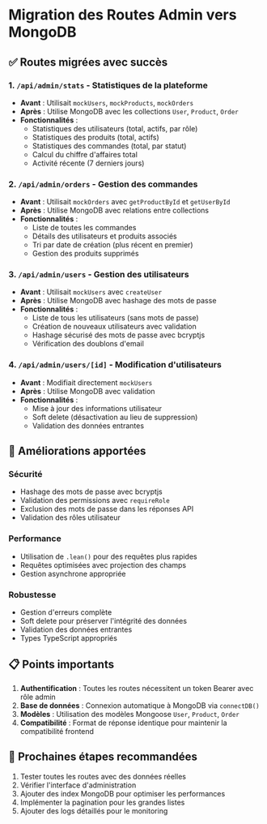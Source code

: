 # Migration des Routes Admin vers MongoDB

## ✅ Routes migrées avec succès

### 1. `/api/admin/stats` - Statistiques de la plateforme
- **Avant** : Utilisait `mockUsers`, `mockProducts`, `mockOrders`
- **Après** : Utilise MongoDB avec les collections `User`, `Product`, `Order`
- **Fonctionnalités** :
  - Statistiques des utilisateurs (total, actifs, par rôle)
  - Statistiques des produits (total, actifs)
  - Statistiques des commandes (total, par statut)
  - Calcul du chiffre d'affaires total
  - Activité récente (7 derniers jours)

### 2. `/api/admin/orders` - Gestion des commandes
- **Avant** : Utilisait `mockOrders` avec `getProductById` et `getUserById`
- **Après** : Utilise MongoDB avec relations entre collections
- **Fonctionnalités** :
  - Liste de toutes les commandes
  - Détails des utilisateurs et produits associés
  - Tri par date de création (plus récent en premier)
  - Gestion des produits supprimés

### 3. `/api/admin/users` - Gestion des utilisateurs
- **Avant** : Utilisait `mockUsers` avec `createUser`
- **Après** : Utilise MongoDB avec hashage des mots de passe
- **Fonctionnalités** :
  - Liste de tous les utilisateurs (sans mots de passe)
  - Création de nouveaux utilisateurs avec validation
  - Hashage sécurisé des mots de passe avec bcryptjs
  - Vérification des doublons d'email

### 4. `/api/admin/users/[id]` - Modification d'utilisateurs
- **Avant** : Modifiait directement `mockUsers`
- **Après** : Utilise MongoDB avec validation
- **Fonctionnalités** :
  - Mise à jour des informations utilisateur
  - Soft delete (désactivation au lieu de suppression)
  - Validation des données entrantes

## 🔧 Améliorations apportées

### Sécurité
- Hashage des mots de passe avec bcryptjs
- Validation des permissions avec `requireRole`
- Exclusion des mots de passe dans les réponses API
- Validation des rôles utilisateur

### Performance
- Utilisation de `.lean()` pour des requêtes plus rapides
- Requêtes optimisées avec projection des champs
- Gestion asynchrone appropriée

### Robustesse
- Gestion d'erreurs complète
- Soft delete pour préserver l'intégrité des données
- Validation des données entrantes
- Types TypeScript appropriés

## 📋 Points importants

1. **Authentification** : Toutes les routes nécessitent un token Bearer avec rôle admin
2. **Base de données** : Connexion automatique à MongoDB via `connectDB()`
3. **Modèles** : Utilisation des modèles Mongoose `User`, `Product`, `Order`
4. **Compatibilité** : Format de réponse identique pour maintenir la compatibilité frontend

## 🚀 Prochaines étapes recommandées

1. Tester toutes les routes avec des données réelles
2. Vérifier l'interface d'administration
3. Ajouter des index MongoDB pour optimiser les performances
4. Implémenter la pagination pour les grandes listes
5. Ajouter des logs détaillés pour le monitoring
